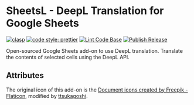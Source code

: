 # SheetsL - DeepL Translation for Google Sheets

[![clasp](https://img.shields.io/badge/built%20with-clasp-4285f4.svg?style=flat-square)](https://github.com/google/clasp) [![code style: prettier](https://img.shields.io/badge/code_style-prettier-ff69b4.svg?style=flat-square)](https://github.com/prettier/prettier)
[![Lint Code Base](https://github.com/ttsukagoshi/sheetsL/actions/workflows/linter.yml/badge.svg)](https://github.com/ttsukagoshi/sheetsL/actions/workflows/linter.yml) [![Publish Release](https://github.com/ttsukagoshi/sheetsL/actions/workflows/deploy.yml/badge.svg)](https://github.com/ttsukagoshi/sheetsL/actions/workflows/deploy.yml)

Open-sourced Google Sheets add-on to use DeepL translation. Translate the contents of selected cells using the DeepL API.

## Attributes

The original icon of this add-on is the [Document icons created by Freepik - Flaticon](https://www.flaticon.com/free-icons/document), modified by [ttsukagoshi](https://github.com/ttsukagoshi).
